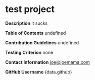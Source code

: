 # test project
**Description**
it sucks

**Table of Contents**
undefined

**Contribution Guidelines**
undefined

**Testing Criterion**
none

**Contact Information**
joe@joemama.com

**GitHub Username**
{data.github}